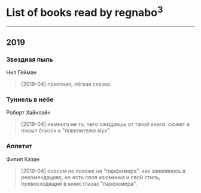 # List of books read by regnabo<sup>3</sup>
---

## 2019

### Звездная пыль
Нил Гейман
> [2019-04] приятная, лёгкая сказка.


### Туннель в небе
Роберт Хайнлайн
> [2019-04] немного не то, чего ожидаешь от такой книги. сюжет и посыл близок к "повелителю мух".


### Аппетит
Филип Казан
> [2019-04] совсем не похоже на "парфюмера", как заявлялось в рекомендациях, но есть своя изюминка и свой стиль, превосходящий в моих глазах "парфюмера".



